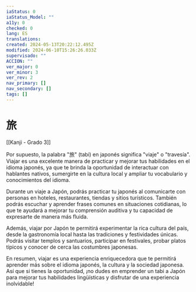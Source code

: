 ```yaml
---
iaStatus: 0
iaStatus_Model: ""
a11y: 0
checked: 0
lang: ES
translations: 
created: 2024-05-13T20:22:12.495Z
modified: 2024-06-10T15:26:26.033Z
supervisado: ""
ACCION: ""
ver_major: 0
ver_minor: 3
ver_rev: 2
nav_primary: []
nav_secondary: []
tags: []
---
```

# 旅

[[Kanji - Grado 3]]

Por supuesto, la palabra "旅" (tabi) en japonés significa "viaje" o "travesía". Viajar es una excelente manera de practicar y mejorar tus habilidades en el idioma japonés, ya que te brinda la oportunidad de interactuar con hablantes nativos, sumergirte en la cultura local y ampliar tu vocabulario y conocimientos del idioma.

Durante un viaje a Japón, podrás practicar tu japonés al comunicarte con personas en hoteles, restaurantes, tiendas y sitios turísticos. También podrás escuchar y aprender frases comunes en situaciones cotidianas, lo que te ayudará a mejorar tu comprensión auditiva y tu capacidad de expresarte de manera más fluida.

Además, viajar por Japón te permitirá experimentar la rica cultura del país, desde la gastronomía local hasta las tradiciones y festividades únicas. Podrás visitar templos y santuarios, participar en festivales, probar platos típicos y conocer de cerca las costumbres japonesas.

En resumen, viajar es una experiencia enriquecedora que te permitirá aprender más sobre el idioma japonés, la cultura y la sociedad japonesa. Así que si tienes la oportunidad, ¡no dudes en emprender un tabi a Japón para mejorar tus habilidades lingüísticas y disfrutar de una experiencia inolvidable!
